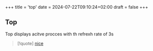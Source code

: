 +++
title = 'top'
date = 2024-07-22T09:10:24+02:00
draft = false
+++

## Top
Top displays acitve procces with th refrexh rate of 3s 

>[!quote] [nice](/obisdian_ntoes/notes_obsidian/Linux/nice.md)